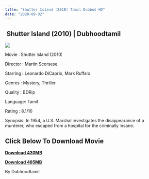 ```yaml
---
title: "Shutter Island (2010) Tamil Dubbed HD"
date: "2020-09-02"
---
```


##  Shutter Island (2010) | Dubhoodtamil

[![](https://1.bp.blogspot.com/-bTZGr1AkmsU/X08Muxc8sHI/AAAAAAAACSw/9gf1vU80b5kUPLdpfKsKFoZHmaDez25AQCNcBGAsYHQ/w346-h512/MV5BYzhiNDkyNzktNTZmYS00ZTBkLTk2MDAtM2U0YjU1MzgxZjgzXkEyXkFqcGdeQXVyMTMxODk2OTU{7c91919003b18fbfe18f8d0a8715b92cf9e57c9a8b9d318e5deae4019927ce00}2540._V1_.jpg)](https://1.bp.blogspot.com/-bTZGr1AkmsU/X08Muxc8sHI/AAAAAAAACSw/9gf1vU80b5kUPLdpfKsKFoZHmaDez25AQCNcBGAsYHQ/s2048/MV5BYzhiNDkyNzktNTZmYS00ZTBkLTk2MDAtM2U0YjU1MzgxZjgzXkEyXkFqcGdeQXVyMTMxODk2OTU{7c91919003b18fbfe18f8d0a8715b92cf9e57c9a8b9d318e5deae4019927ce00}2540._V1_.jpg)

Movie : Shutter Island (2010)

Director : Martin Scorsese

Starring : Leonardo DiCaprio, Mark Ruffalo

Genres : Mystery, Thriller

Quality : BDRip

Language: Tamil

Rating : 8.1/10

Synopsis: In 1954, a U.S. Marshal investigates the disappearance of a murderer, who escaped from a hospital for the criminally insane.

## **Click Below To Download Movie**

**[Download 430MB](https://oncehelp.com/Shutter-Island-1)**

**[Download 485MB](https://oncehelp.com/Shutter-Island-2)**

By Dubhoodtamil
